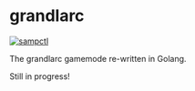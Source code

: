# grandlarc

[![sampctl](https://img.shields.io/badge/sampctl-grandlarc-2f2f2f.svg?style=for-the-badge)](https://github.com/ImOver00/grandlarc)

The grandlarc gamemode re-written in Golang.

Still in progress!
